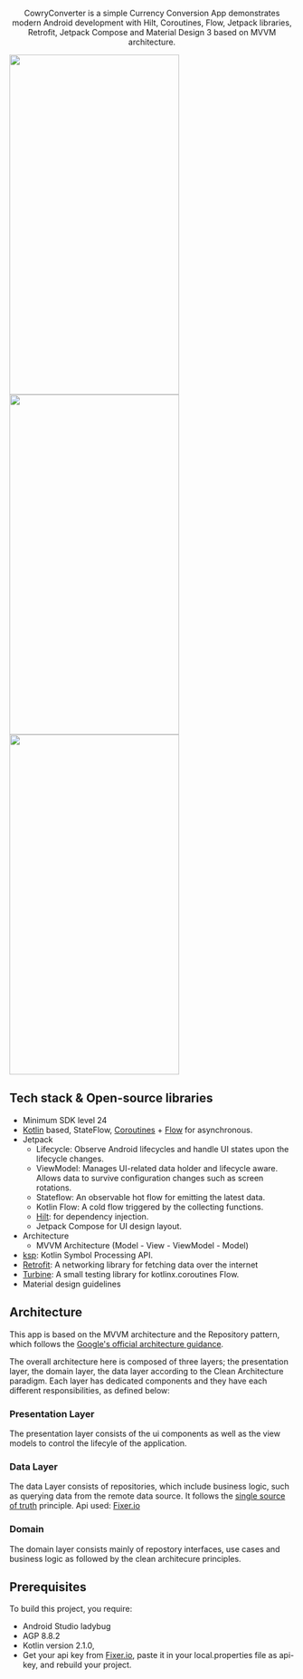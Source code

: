 <p align="center">  
CowryConverter is a simple Currency Conversion App demonstrates modern Android development with Hilt, Coroutines, Flow, Jetpack libraries, Retrofit, Jetpack Compose and Material Design 3 based on MVVM architecture.

<p align="center">
</p>
<img src="https://github.com/user-attachments/assets/3dc33b8c-45ca-4d73-8557-1a3a3c4b08b8" width="300" height="600"/>
<img src="https://github.com/user-attachments/assets/379cf1d6-f6c2-469c-a7f6-2f7dbf599e96" width="300" height="600"/>
<img src="https://github.com/user-attachments/assets/91347d59-cfce-4127-976a-46bce199dde8" width="300" height="600"/>

## Tech stack & Open-source libraries
- Minimum SDK level 24
- [Kotlin](https://kotlinlang.org/) based, StateFlow, [Coroutines](https://github.com/Kotlin/kotlinx.coroutines) + [Flow](https://kotlin.github.io/kotlinx.coroutines/kotlinx-coroutines-core/kotlinx.coroutines.flow/) for asynchronous.
- Jetpack
  - Lifecycle: Observe Android lifecycles and handle UI states upon the lifecycle changes.
  - ViewModel: Manages UI-related data holder and lifecycle aware. Allows data to survive configuration changes such as screen rotations.
  - Stateflow: An observable hot flow for emitting the latest data.
  - Kotlin Flow: A cold flow triggered by the collecting functions.
  - [Hilt](https://dagger.dev/hilt/): for dependency injection.
  - Jetpack Compose for UI design layout.
- Architecture
  - MVVM Architecture (Model - View - ViewModel - Model)
- [ksp](https://github.com/google/ksp): Kotlin Symbol Processing API.
- [Retrofit](https://github.com/square/retrofit): A networking library for fetching data over the internet
- [Turbine](https://github.com/cashapp/turbine): A small testing library for kotlinx.coroutines Flow.
- Material design guidelines
  
## Architecture
This app is based on the MVVM architecture and the Repository pattern, which follows the [Google's official architecture guidance](https://developer.android.com/topic/architecture).

The overall architecture here is composed of three layers; the presentation layer, the domain layer, the data layer according to the Clean Architecture paradigm. Each layer has dedicated components and they have each different responsibilities, as defined below:

### Presentation Layer
The presentation layer consists of the ui components as well as the view models to control the lifecyle of the application.

### Data Layer
The data Layer consists of repositories, which include business logic, such as querying data from the remote data source. It follows the [single source of truth](https://en.wikipedia.org/wiki/Single_source_of_truth) principle. Api used: [Fixer.io](https://fixer.io/)<br>

### Domain
The domain layer consists mainly of repostory interfaces, use cases and business logic as followed by the clean architecure principles.


## Prerequisites
To build this project, you require:

- Android Studio ladybug
- AGP 8.8.2
- Kotlin version 2.1.0,
- Get your api key from [Fixer.io](https://fixer.io/), paste it in your local.properties file as api-key, and rebuild your project.
